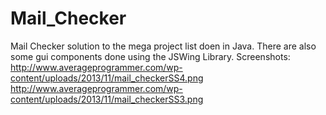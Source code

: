 Mail_Checker
============

Mail Checker solution to the mega project list doen in Java. There are also some gui components done using the JSWing Library.  Screenshots: http://www.averageprogrammer.com/wp-content/uploads/2013/11/mail_checkerSS4.png  http://www.averageprogrammer.com/wp-content/uploads/2013/11/mail_checkerSS3.png
